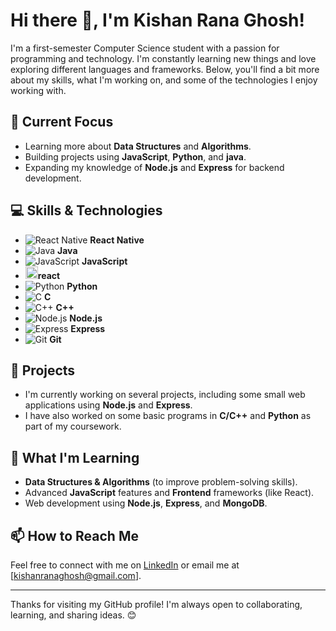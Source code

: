 # Hi there 👋, I'm Kishan Rana Ghosh!

I'm a first-semester Computer Science student with a passion for programming and technology. I'm constantly learning new things and love exploring different languages and frameworks. Below, you'll find a bit more about my skills, what I'm working on, and some of the technologies I enjoy working with.

## 🔭 Current Focus
- Learning more about **Data Structures** and **Algorithms**.
- Building projects using **JavaScript**, **Python**, and **java**.
- Expanding my knowledge of **Node.js** and **Express** for backend development.

## 💻 Skills & Technologies
- ![React Native](https://img.shields.io/badge/Framework-React_Native-61DAFB?logo=react&logoColor=white) **React Native**
- ![Java](https://img.shields.io/badge/Code-Java-red?logo=java&logoColor=white) **Java**
- ![JavaScript](https://img.shields.io/badge/-JavaScript-F7DF1E?style=flat&logo=javascript&logoColor=black) **JavaScript**
- <img src="https://upload.wikimedia.org/wikipedia/commons/a/a7/React-icon.svg" alt="React Logo" width="20" height="20">**react**
- ![Python](https://img.shields.io/badge/-Python-3776AB?style=flat&logo=python&logoColor=white) **Python**
- ![C](https://img.shields.io/badge/-C-A8B9CC?style=flat&logo=c&logoColor=black) **C**
- ![C++](https://img.shields.io/badge/-C%2B%2B-00599C?style=flat&logo=cplusplus&logoColor=white) **C++**
- ![Node.js](https://img.shields.io/badge/-Node.js-339933?style=flat&logo=node.js&logoColor=white) **Node.js**
- ![Express](https://img.shields.io/badge/-Express-000000?style=flat&logo=express&logoColor=white) **Express**
- ![Git](https://img.shields.io/badge/-Git-F05032?style=flat&logo=git&logoColor=white) **Git**

## 🚀 Projects
- I'm currently working on several projects, including some small web applications using **Node.js** and **Express**.
- I have also worked on some basic programs in **C/C++** and **Python** as part of my coursework.
  
## 🌱 What I'm Learning
- **Data Structures & Algorithms** (to improve problem-solving skills).
- Advanced **JavaScript** features and **Frontend** frameworks (like React).
- Web development using **Node.js**, **Express**, and **MongoDB**.

## 📫 How to Reach Me
Feel free to connect with me on [LinkedIn](https://www.linkedin.com/in/kishan-rana-ghosh-8b95832b9?utm_source=share&utm_campaign=share_via&utm_content=profile&utm_medium=android_app) or email me at [kishanranaghosh@gmail.com].

---

Thanks for visiting my GitHub profile! I'm always open to collaborating, learning, and sharing ideas. 😊


